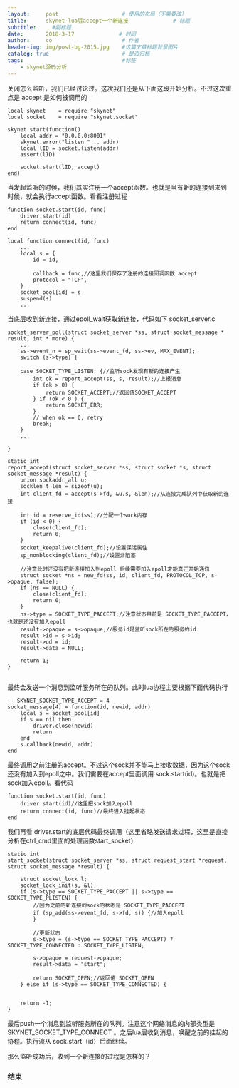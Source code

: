 ```yaml
---
layout:     post                    # 使用的布局（不需要改）
title:      skynet-lua层accept一个新连接              # 标题 
subtitle:     #副标题
date:       2018-3-17              # 时间
author:     co                      # 作者
header-img: img/post-bg-2015.jpg    #这篇文章标题背景图片
catalog: true                       # 是否归档
tags:                               #标签
    - skynet源码分析
---
```


关闭怎么监听，我们已经讨论过。这次我们还是从下面这段开始分析。不过这次重点是 accept 是如何被调用的
```
local skynet    = require "skynet"
local socket    = require "skynet.socket"

skynet.start(function()
    local addr = "0.0.0.0:8001"
    skynet.error("listen " .. addr)
    local lID = socket.listen(addr)
    assert(lID)

    socket.start(lID, accept)
end)
```
当发起监听的时候，我们其实注册一个accept函数。也就是当有新的连接到来到时候，就会执行accept函数。看看注册过程
```
function socket.start(id, func)
	driver.start(id)
	return connect(id, func)
end

local function connect(id, func)
	...	
	local s = {
		id = id,
	
		callback = func,//这里我们保存了注册的连接回调函数 accept
		protocol = "TCP",
	}
	socket_pool[id] = s
	suspend(s)
	...

```
当底层收到新连接，通过epoll_wait获取新连接，代码如下 socket_server.c
```
socket_server_poll(struct socket_server *ss, struct socket_message * result, int * more) {
	...
	ss->event_n = sp_wait(ss->event_fd, ss->ev, MAX_EVENT);
	switch (s->type) {

	case SOCKET_TYPE_LISTEN: {//监听sock发现有新的连接产生
		int ok = report_accept(ss, s, result);//上报消息
		if (ok > 0) {
			return SOCKET_ACCEPT;//返回值SOCKET_ACCEPT
		} if (ok < 0 ) {
			return SOCKET_ERR;
		}
		// when ok == 0, retry
		break;
	}
	...

}

static int
report_accept(struct socket_server *ss, struct socket *s, struct socket_message *result) {
	union sockaddr_all u;
	socklen_t len = sizeof(u);
	int client_fd = accept(s->fd, &u.s, &len);//从连接完成队列中获取新的连接

	int id = reserve_id(ss);//分配一个sock内存
	if (id < 0) {
		close(client_fd);
		return 0;
	}
	socket_keepalive(client_fd);//设置保活属性
	sp_nonblocking(client_fd);//设置非阻塞
	
	//注意此时还没有把新连接加入到epoll 后续需要加入epoll才能真正开始通讯
	struct socket *ns = new_fd(ss, id, client_fd, PROTOCOL_TCP, s->opaque, false);
	if (ns == NULL) {
		close(client_fd);
		return 0;
	}
	ns->type = SOCKET_TYPE_PACCEPT;//注意状态目前是 SOCKET_TYPE_PACCEPT，也就是还没有加入epoll
	result->opaque = s->opaque;//服务id是监听sock所在的服务的id
	result->id = s->id;
	result->ud = id;
	result->data = NULL;

	return 1;
}


```
最终会发送一个消息到监听服务所在的队列。此时lua协程主要根据下面代码执行
```
-- SKYNET_SOCKET_TYPE_ACCEPT = 4
socket_message[4] = function(id, newid, addr)
	local s = socket_pool[id]
	if s == nil then
		driver.close(newid)
		return
	end
	s.callback(newid, addr)
end
```
最终调用之前注册的accept。不过这个sock并不能马上接收数据，因为这个sock还没有加入到epoll之中。我们需要在accept里面调用 sock.start(id)。也就是把sock加入epoll。看代码
```
function socket.start(id, func)
	driver.start(id)//这里把sock加入epoll
	return connect(id, func)//最终进入挂起状态
end

```
我们再看 driver.start的底层代码最终调用（这里省略发送请求过程，这里是直接分析在ctrl_cmd里面的处理函数start_socket）
```
static int
start_socket(struct socket_server *ss, struct request_start *request, struct socket_message *result) {

	struct socket_lock l;
	socket_lock_init(s, &l);
	if (s->type == SOCKET_TYPE_PACCEPT || s->type == SOCKET_TYPE_PLISTEN) {
		//因为之前的新连接的sock的状态是 SOCKET_TYPE_PACCEPT 
		if (sp_add(ss->event_fd, s->fd, s)) {//加入epoll
		}
	
		//更新状态
		s->type = (s->type == SOCKET_TYPE_PACCEPT) ? SOCKET_TYPE_CONNECTED : SOCKET_TYPE_LISTEN;
		
		s->opaque = request->opaque;
		result->data = "start";
		
		return SOCKET_OPEN;//返回值 SOCKET_OPEN
	} else if (s->type == SOCKET_TYPE_CONNECTED) {
	

	return -1;
}
```
最后push一个消息到监听服务所在的队列。注意这个网络消息的内部类型是 SKYNET_SOCKET_TYPE_CONNECT 。之后lua层收到消息，唤醒之前的挂起的协程。执行流从 sock.start（id）后面继续。

那么监听成功后，收到一个新连接的过程是怎样的？
### 结束